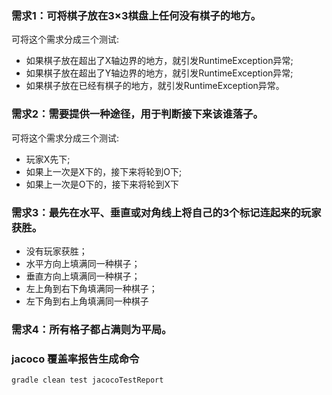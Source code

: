 ### 需求1：可将棋子放在3×3棋盘上任何没有棋子的地方。
可将这个需求分成三个测试:
- 如果棋子放在超出了X轴边界的地方，就引发RuntimeException异常; 
- 如果棋子放在超出了Y轴边界的地方，就引发RuntimeException异常; 
- 如果棋子放在已经有棋子的地方，就引发RuntimeException异常。

### 需求2：需要提供一种途径，用于判断接下来该谁落子。
可将这个需求分成三个测试:
- 玩家X先下;
- 如果上一次是X下的，接下来将轮到O下;
- 如果上一次是O下的，接下来将轮到X下

### 需求3：最先在水平、垂直或对角线上将自己的3个标记连起来的玩家获胜。
- 没有玩家获胜；
- 水平方向上填满同一种棋子；
- 垂直方向上填满同一种棋子；
- 左上角到右下角填满同一种棋子；
- 左下角到右上角填满同一种棋子

### 需求4：所有格子都占满则为平局。


### jacoco 覆盖率报告生成命令
````
gradle clean test jacocoTestReport
````

